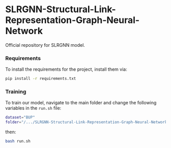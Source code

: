 # SLRGNN-Structural-Link-Representation-Graph-Neural-Network

Official repository for SLRGNN model.

### Requirements

To install the requirements for the project, install them via:
```bash
pip install -r requirements.txt
```
### Training

To train our model, navigate to the main folder and change the following variables in the `run.sh` file:

```sh
dataset="BUP"
folder="/.../SLRGNN-Structural-Link-Representation-Graph-Neural-Network/data/"
```

then:
```bash
bash run.sh
```